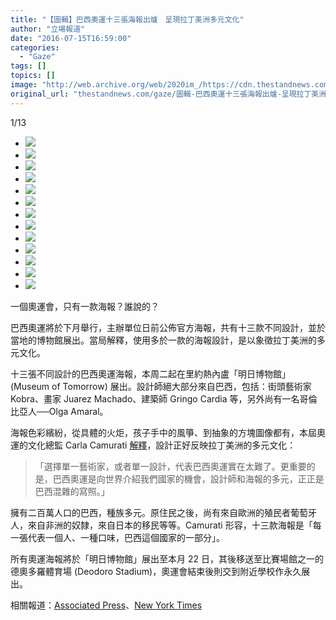 ```yaml
---
title: "【圖輯】巴西奧運十三張海報出爐　呈現拉丁美洲多元文化"
author: "立場報道"
date: "2016-07-15T16:59:00"
categories:
  - "Gaze"
tags: []
topics: []
image: "http://web.archive.org/web/2020im_/https://cdn.thestandnews.com/media/photos/gallery/95/cache/13615270_1202504846451059_8419824563387766003_n_zXztP_300x200cropcenter.jpg"
original_url: "thestandnews.com/gaze/圖輯-巴西奧運十三張海報出爐-呈現拉丁美洲多元文化"
---
```

[](#)[](#)

[](#)1/13[](#)

*   ![](http://web.archive.org/web/2020im_/https://cdn.thestandnews.com/media/photos/gallery/95/cache/13615270_1202504846451059_8419824563387766003_n_zXztP_300x200cropcenter.jpg)
*   ![](http://web.archive.org/web/2020im_/https://cdn.thestandnews.com/media/photos/gallery/95/cache/13615042_1202504693117741_2169969021810881681_n_lsdUE_300x200cropcenter.jpg)
*   ![](http://web.archive.org/web/2020im_/https://cdn.thestandnews.com/media/photos/gallery/95/cache/13612318_1202504776451066_4071086367494539163_n_R4URQ_300x200cropcenter.jpg)
*   ![](http://web.archive.org/web/2020im_/https://cdn.thestandnews.com/media/photos/gallery/95/cache/13654303_1202504956451048_8192379382319968062_n_EGO3e_300x200cropcenter.jpg)
*   ![](http://web.archive.org/web/2020im_/https://cdn.thestandnews.com/media/photos/gallery/95/cache/13606466_1202504696451074_2787531359261515908_n_UqqUE_300x200cropcenter.jpg)
*   ![](http://web.archive.org/web/2020im_/https://cdn.thestandnews.com/media/photos/gallery/95/cache/13680974_1202504756451068_6221105266283719149_n_Zt95d_300x200cropcenter.jpg)
*   ![](http://web.archive.org/web/2020im_/https://cdn.thestandnews.com/media/photos/gallery/95/cache/13680878_1202504736451070_26701978653484989_n_Ubd6p_300x200cropcenter.jpg)
*   ![](http://web.archive.org/web/2020im_/https://cdn.thestandnews.com/media/photos/gallery/95/cache/13645157_1202504699784407_4207077986276198313_n_pEDkW_300x200cropcenter.jpg)
*   ![](http://web.archive.org/web/2020im_/https://cdn.thestandnews.com/media/photos/gallery/95/cache/13606442_1202504879784389_5818542081484483954_n_6kscD_300x200cropcenter.jpg)
*   ![](http://web.archive.org/web/2020im_/https://cdn.thestandnews.com/media/photos/gallery/95/cache/13669779_1202504873117723_5406050909856486859_n_v46JV_300x200cropcenter.jpg)
*   ![](http://web.archive.org/web/2020im_/https://cdn.thestandnews.com/media/photos/gallery/95/cache/13606877_1202504886451055_6546838829110477381_n_zDG81_300x200cropcenter.jpg)
*   ![](http://web.archive.org/web/2020im_/https://cdn.thestandnews.com/media/photos/gallery/95/cache/13626414_1202504899784387_4745205770255638491_n_jFBDi_300x200cropcenter.jpg)
*   ![](http://web.archive.org/web/2020im_/https://cdn.thestandnews.com/media/photos/gallery/95/cache/13645145_1202504923117718_2437598191796857645_n_c5EGz_300x200cropcenter.jpg)

一個奧運會，只有一款海報？誰說的？

巴西奧運將於下月舉行，主辦單位日前公佈官方海報，共有十三款不同設計，並於當地的博物館展出。當局解釋，使用多於一款的海報設計，是以象徵拉丁美洲的多元文化。

十三張不同設計的巴西奧運海報，本周二起在里約熱內盧「明日博物館」 (Museum of Tomorrow) 展出。設計師絕大部分來自巴西，包括：街頭藝術家 Kobra、畫家 Juarez Machado、建築師 Gringo Cardia 等，另外尚有一名哥倫比亞人──Olga Amaral。

海報色彩繽紛，從具體的火炬，孩子手中的風箏、到抽象的方塊圖像都有，本屆奧運的文化總監 Carla Camurati [解釋](http://web.archive.org/web/20210628100358/https://www.rio2016.com/en/news/rio-2016-unveils-official-posters-olympic-games)，設計正好反映拉丁美洲的多元文化：

> 「選擇單一藝術家，或者單一設計，代表巴西奧運實在太難了。更重要的是，巴西奧運是向世界介紹我們國家的機會，設計師和海報的多元，正正是巴西混雜的寫照。」

擁有二百萬人口的巴西，種族多元。原住民之後，尚有來自歐洲的殖民者葡萄牙人，來自非洲的奴隸，來自日本的移民等等。Camurati 形容，十三款海報是「每一張代表一個人、一種口味，巴西這個國家的一部分」。

所有奧運海報將於「明日博物館」展出至本月 22 日，其後移送至比賽場館之一的德奧多羅體育場 (Deodoro Stadium)，奧運會結束後則交到附近學校作永久展出。

相關報道：[Associated Press](http://web.archive.org/web/20210628100358/http://bigstory.ap.org/article/40366c6002f44db6a043bd3c90958c15/most-olympics-use-one-poster-rio-goes-collection-13)、[New York Times](http://web.archive.org/web/20210628100358/http://www.nytimes.com/aponline/2016/07/12/sports/olympics/ap-oly-rio-posters.html)